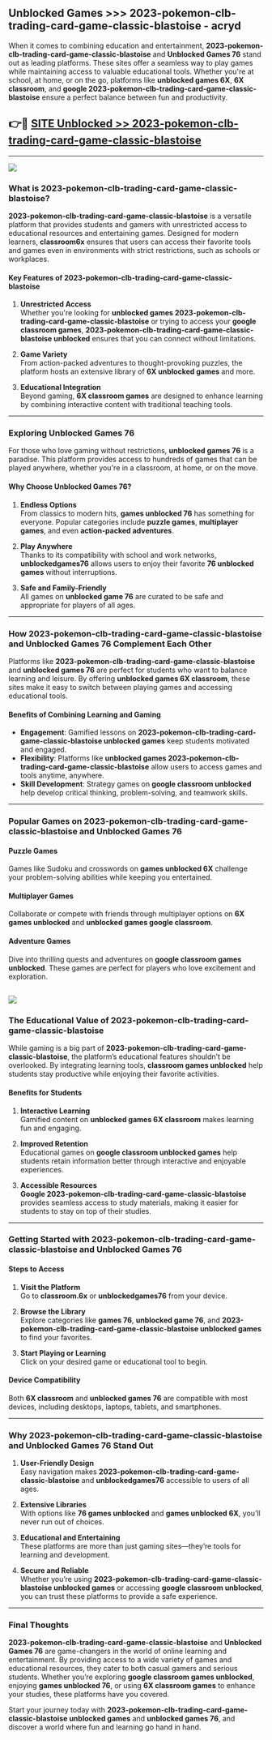 ## Unblocked Games >>> 2023-pokemon-clb-trading-card-game-classic-blastoise - acryd 

When it comes to combining education and entertainment, **2023-pokemon-clb-trading-card-game-classic-blastoise** and **Unblocked Games 76** stand out as leading platforms. These sites offer a seamless way to play games while maintaining access to valuable educational tools. Whether you're at school, at home, or on the go, platforms like **unblocked games 6X**, **6X classroom**, and **google 2023-pokemon-clb-trading-card-game-classic-blastoise** ensure a perfect balance between fun and productivity.
## 👉🔴 [SITE Unblocked >> 2023-pokemon-clb-trading-card-game-classic-blastoise](http://premium.freeplayer.one?title=2023-pokemon-clb-trading-card-game-classic-blastoise&ref=22JU)
---
<a href="http://premium.freeplayer.one?title=2023-pokemon-clb-trading-card-game-classic-blastoise&ref=22JU/"><img src="https://github.com/user-attachments/assets/438f12ca-57a4-47a3-8ead-c64da593a1e5"/></a>
### What is 2023-pokemon-clb-trading-card-game-classic-blastoise?  

**2023-pokemon-clb-trading-card-game-classic-blastoise** is a versatile platform that provides students and gamers with unrestricted access to educational resources and entertaining games. Designed for modern learners, **classroom6x** ensures that users can access their favorite tools and games even in environments with strict restrictions, such as schools or workplaces.  

#### Key Features of 2023-pokemon-clb-trading-card-game-classic-blastoise  

1. **Unrestricted Access**  
   Whether you're looking for **unblocked games 2023-pokemon-clb-trading-card-game-classic-blastoise** or trying to access your **google classroom games**, **2023-pokemon-clb-trading-card-game-classic-blastoise unblocked** ensures that you can connect without limitations.  

2. **Game Variety**  
   From action-packed adventures to thought-provoking puzzles, the platform hosts an extensive library of **6X unblocked games** and more.  

3. **Educational Integration**  
   Beyond gaming, **6X classroom games** are designed to enhance learning by combining interactive content with traditional teaching tools.  



---

### Exploring Unblocked Games 76  

For those who love gaming without restrictions, **unblocked games 76** is a paradise. This platform provides access to hundreds of games that can be played anywhere, whether you're in a classroom, at home, or on the move.  

#### Why Choose Unblocked Games 76?  

1. **Endless Options**  
   From classics to modern hits, **games unblocked 76** has something for everyone. Popular categories include **puzzle games**, **multiplayer games**, and even **action-packed adventures**.  

2. **Play Anywhere**  
   Thanks to its compatibility with school and work networks, **unblockedgames76** allows users to enjoy their favorite **76 unblocked games** without interruptions.  

3. **Safe and Family-Friendly**  
   All games on **unblocked game 76** are curated to be safe and appropriate for players of all ages.  

---

### How 2023-pokemon-clb-trading-card-game-classic-blastoise and Unblocked Games 76 Complement Each Other  

Platforms like **2023-pokemon-clb-trading-card-game-classic-blastoise** and **unblocked games 76** are perfect for students who want to balance learning and leisure. By offering **unblocked games 6X classroom**, these sites make it easy to switch between playing games and accessing educational tools.  

#### Benefits of Combining Learning and Gaming  

- **Engagement**: Gamified lessons on **2023-pokemon-clb-trading-card-game-classic-blastoise unblocked games** keep students motivated and engaged.  
- **Flexibility**: Platforms like **unblocked games 2023-pokemon-clb-trading-card-game-classic-blastoise** allow users to access games and tools anytime, anywhere.  
- **Skill Development**: Strategy games on **google classroom unblocked** help develop critical thinking, problem-solving, and teamwork skills.  

---

### Popular Games on 2023-pokemon-clb-trading-card-game-classic-blastoise and Unblocked Games 76  

#### Puzzle Games  

Games like Sudoku and crosswords on **games unblocked 6X** challenge your problem-solving abilities while keeping you entertained.  

#### Multiplayer Games  

Collaborate or compete with friends through multiplayer options on **6X games unblocked** and **unblocked games google classroom**.  

#### Adventure Games  

Dive into thrilling quests and adventures on **google classroom games unblocked**. These games are perfect for players who love excitement and exploration.  

<a href="http://download.freeplayer.one?title=2023-pokemon-clb-trading-card-game-classic-blastoise&ref=23D/"><img src="https://github.com/user-attachments/assets/fe0c3e91-c8e1-489c-acf0-e2f614c12fb8"/></a>
---

### The Educational Value of 2023-pokemon-clb-trading-card-game-classic-blastoise  

While gaming is a big part of **2023-pokemon-clb-trading-card-game-classic-blastoise**, the platform’s educational features shouldn’t be overlooked. By integrating learning tools, **classroom games unblocked** help students stay productive while enjoying their favorite activities.  

#### Benefits for Students  

1. **Interactive Learning**  
   Gamified content on **unblocked games 6X classroom** makes learning fun and engaging.  

2. **Improved Retention**  
   Educational games on **google classroom unblocked games** help students retain information better through interactive and enjoyable experiences.  

3. **Accessible Resources**  
   **Google 2023-pokemon-clb-trading-card-game-classic-blastoise** provides seamless access to study materials, making it easier for students to stay on top of their studies.  

---

### Getting Started with 2023-pokemon-clb-trading-card-game-classic-blastoise and Unblocked Games 76  

#### Steps to Access  

1. **Visit the Platform**  
   Go to **classroom.6x** or **unblockedgames76** from your device.  

2. **Browse the Library**  
   Explore categories like **games 76**, **unblocked game 76**, and **2023-pokemon-clb-trading-card-game-classic-blastoise unblocked games** to find your favorites.  

3. **Start Playing or Learning**  
   Click on your desired game or educational tool to begin.  

#### Device Compatibility  

Both **6X classroom** and **unblocked games 76** are compatible with most devices, including desktops, laptops, tablets, and smartphones.  

---

### Why 2023-pokemon-clb-trading-card-game-classic-blastoise and Unblocked Games 76 Stand Out  

1. **User-Friendly Design**  
   Easy navigation makes **2023-pokemon-clb-trading-card-game-classic-blastoise** and **unblockedgames76** accessible to users of all ages.  

2. **Extensive Libraries**  
   With options like **76 games unblocked** and **games unblocked 6X**, you’ll never run out of choices.  

3. **Educational and Entertaining**  
   These platforms are more than just gaming sites—they’re tools for learning and development.  

4. **Secure and Reliable**  
   Whether you’re using **2023-pokemon-clb-trading-card-game-classic-blastoise unblocked games** or accessing **google classroom unblocked**, you can trust these platforms to provide a safe experience.  

---

### Final Thoughts  

**2023-pokemon-clb-trading-card-game-classic-blastoise** and **Unblocked Games 76** are game-changers in the world of online learning and entertainment. By providing access to a wide variety of games and educational resources, they cater to both casual gamers and serious students. Whether you’re exploring **google classroom games unblocked**, enjoying **games unblocked 76**, or using **6X classroom games** to enhance your studies, these platforms have you covered.  

Start your journey today with **2023-pokemon-clb-trading-card-game-classic-blastoise unblocked games** and **unblocked games 76**, and discover a world where fun and learning go hand in hand.  